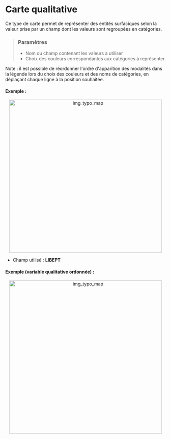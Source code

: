 # Carte qualitative

Ce type de carte permet de représenter des entités surfaciques selon la valeur prise par un champ dont les valeurs sont regroupées en catégories.

> ### Paramètres
> * Nom du champ contenant les valeurs à utiliser
> * Choix des couleurs correspondantes aux catégories à représenter

Note : il est possible de réordonner l'ordre d'apparition des modalités dans la légende lors du choix des couleurs et des noms de catégories, en déplaçant chaque ligne à la position souhaitée.

#### Exemple :

<p style="text-align: center;">
<img src="img/typo_EPT_Paris.png" alt="img_typo_map" style="width: 480px;"/>
</p>

- Champ utilisé : **LIBEPT**  


#### Exemple (variable qualitative ordonnée) :

<p style="text-align: center;">
<img src="img/typo2.png" alt="img_typo_map" style="width: 480px;"/>
</p>
